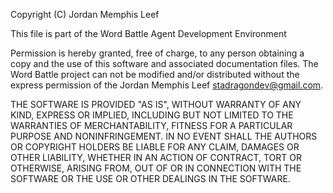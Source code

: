Copyright (C) Jordan Memphis Leef

This file is part of the Word Battle Agent Development Environment

Permission is hereby granted, free of charge, to any person obtaining a copy and
the use of this software and associated documentation files.
The Word Battle project can not be modified and/or distributed without the express
permission of the Jordan Memphis Leef stadragondev@gmail.com.

THE SOFTWARE IS PROVIDED "AS IS", WITHOUT WARRANTY OF ANY KIND, EXPRESS OR
IMPLIED, INCLUDING BUT NOT LIMITED TO THE WARRANTIES OF MERCHANTABILITY,
FITNESS FOR A PARTICULAR PURPOSE AND NONINFRINGEMENT. IN NO EVENT SHALL THE
AUTHORS OR COPYRIGHT HOLDERS BE LIABLE FOR ANY CLAIM, DAMAGES OR OTHER
LIABILITY, WHETHER IN AN ACTION OF CONTRACT, TORT OR OTHERWISE, ARISING FROM,
OUT OF OR IN CONNECTION WITH THE SOFTWARE OR THE USE OR OTHER DEALINGS IN THE
SOFTWARE.
